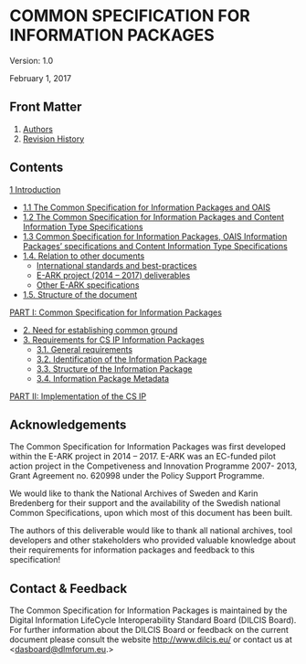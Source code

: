 COMMON SPECIFICATION FOR INFORMATION PACKAGES
=============================================

Version: 1.0

February 1, 2017

Front Matter
------------
1. [Authors](authors)
2. [Revision History](history)

Contents
--------
[1 Introduction](introduction)
- [1.1 The Common Specification for Information Packages and OAIS](introduction#11-the-common-specification-for-information-packages-and-oais)
- [1.2 The Common Specification for Information Packages and Content Information Type Specifications](introduction#12-the-common-specification-for-information-packages-and-content-information-type-specifications)
- [1.3 Common Specification for Information Packages, OAIS Information Packages’ specifications and Content Information Type Specifications](introduction#13-common-specification-for-information-packages-oais-information-packages-specifications-and-content-information-type-specifications)
- [1.4. Relation to other documents](introduction#14-relation-to-other-documents)
	- [International standards and best-practices](#international-standards-and-best-practices)
	- [E-ARK project (2014 – 2017) deliverables](#e-ark-project-2014-2017-deliverables)
	- [Other E-ARK specifications](#other-e-ark-specifications)
- [1.5. Structure of the document](introduction#15-structure-of-the-document)

[PART I: Common Specification for Information Packages](specification#part-i-common-specification-for-information-packages)
- [2.	Need for establishing common ground](specification#2-need-for-establishing-common-ground)
- [3. Requirements for CS IP Information Packages](specification#3-requirements-for-cs-ip-information-packages)
	- [3.1. General requirements](specification#31-general-requirements)
	- [3.2. Identification of the Information Package](specification#32-identification-of-the-information-package)
	- [3.3.	Structure of the Information Package](specification#33-structure-of-the-information-package)
	- [3.4.	Information Package Metadata](specification#34-information-package-metadata)

[PART II: Implementation of the CS IP](implementation)

Acknowledgements
----------------
The Common Specification for Information Packages was first developed within the E-ARK project in 2014 – 2017. E-ARK was an EC-funded pilot action project in the Competiveness and Innovation Programme 2007- 2013, Grant Agreement no. 620998 under the Policy Support Programme.

We would like to thank the National Archives of Sweden and Karin Bredenberg for their support and the availability of the Swedish national Common Specifications, upon which most of this document has been built.

The authors of this deliverable would like to thank all national archives, tool developers and other stakeholders who provided valuable knowledge about their requirements for information packages and feedback to this specification!

Contact & Feedback
------------------
The Common Specification for Information Packages is maintained by the Digital Information LifeCycle
Interoperability Standard Board (DILCIS Board). For further information about the DILCIS Board or feedback
on the current document please consult the website http://www.dilcis.eu/ or contact us at
<dasboard@dlmforum.eu.>
 
